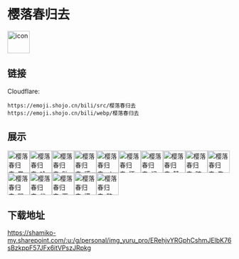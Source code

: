 # 樱落春归去
<img src="https://emoji.shojo.cn/bili/src/樱落春归去/icon.png" width="50" height="50" alt="icon">

## 链接
Cloudflare:
```
https://emoji.shojo.cn/bili/src/樱落春归去
https://emoji.shojo.cn/bili/webp/樱落春归去
```
## 展示
<img src="https://emoji.shojo.cn/bili/src/樱落春归去/樱落春归去-拳头硬了.png" width="50" height="50" alt="樱落春归去-拳头硬了"><img src="https://emoji.shojo.cn/bili/src/樱落春归去/樱落春归去-哈哈哈.png" width="50" height="50" alt="樱落春归去-哈哈哈"><img src="https://emoji.shojo.cn/bili/src/樱落春归去/樱落春归去-贴贴.png" width="50" height="50" alt="樱落春归去-贴贴"><img src="https://emoji.shojo.cn/bili/src/樱落春归去/樱落春归去-感到压力.png" width="50" height="50" alt="樱落春归去-感到压力"><img src="https://emoji.shojo.cn/bili/src/樱落春归去/樱落春归去-ok.png" width="50" height="50" alt="樱落春归去-ok"><img src="https://emoji.shojo.cn/bili/src/樱落春归去/樱落春归去-怀疑.png" width="50" height="50" alt="樱落春归去-怀疑"><img src="https://emoji.shojo.cn/bili/src/樱落春归去/樱落春归去-记仇.png" width="50" height="50" alt="樱落春归去-记仇"><img src="https://emoji.shojo.cn/bili/src/樱落春归去/樱落春归去-赞.png" width="50" height="50" alt="樱落春归去-赞"><img src="https://emoji.shojo.cn/bili/src/樱落春归去/樱落春归去-暗中观察.png" width="50" height="50" alt="樱落春归去-暗中观察"><img src="https://emoji.shojo.cn/bili/src/樱落春归去/樱落春归去-告状.png" width="50" height="50" alt="樱落春归去-告状"><img src="https://emoji.shojo.cn/bili/src/樱落春归去/樱落春归去-哭哭.png" width="50" height="50" alt="樱落春归去-哭哭"><img src="https://emoji.shojo.cn/bili/src/樱落春归去/樱落春归去-优雅.png" width="50" height="50" alt="樱落春归去-优雅"><img src="https://emoji.shojo.cn/bili/src/樱落春归去/樱落春归去-两眼一黑.png" width="50" height="50" alt="樱落春归去-两眼一黑"><img src="https://emoji.shojo.cn/bili/src/樱落春归去/樱落春归去-摸摸.png" width="50" height="50" alt="樱落春归去-摸摸"><img src="https://emoji.shojo.cn/bili/src/樱落春归去/樱落春归去-略略略.png" width="50" height="50" alt="樱落春归去-略略略">

## 下载地址

https://shamiko-my.sharepoint.com/:u:/g/personal/img_yuru_pro/ERehjvYRGphCshmJElbK76sBzkppF57JFx6itVPszJRpkg